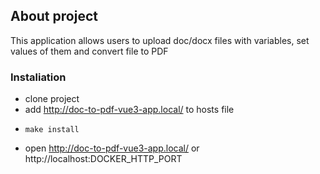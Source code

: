 ## About project

This application allows users to upload doc/docx files with variables, set values of them and convert file to PDF

### Instaliation

- clone project
- add http://doc-to-pdf-vue3-app.local/ to hosts file
- ```shell
  make install
    ```
- open http://doc-to-pdf-vue3-app.local/ or http://localhost:DOCKER_HTTP_PORT

